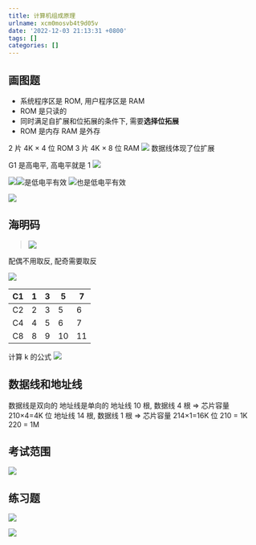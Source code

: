 ```yaml
---
title: 计算机组成原理
urlname: xcm0mosvb4t9d05v
date: '2022-12-03 21:13:31 +0800'
tags: []
categories: []
---
```


## 画图题

- 系统程序区是 ROM, 用户程序区是 RAM
- ROM 是只读的
- 同时满足自扩展和位拓展的条件下, 需要**选择位拓展**
- ROM 是内存 RAM 是外存

2 片 4K × 4 位 ROM
3 片 4K × 8 位 RAM
![](https://cdn.xiamu.icu//FsErN3kUDOWAT9LGvLc8pVg6lqI1.png)
数据线体现了位扩展

G1 是高电平, 高电平就是 1
![](https://cdn.xiamu.icu//FqnmVShzR9RjRVjYygEyq7HVDqsQ.png)

![](https://cdn.xiamu.icu//FtcWDcttdgK5wu7MuoO_UimcocsA.svg)![](https://cdn.xiamu.icu//FgQO3m7Oon426SfvERrA-DaY2KqB.svg)是低电平有效
![](https://cdn.xiamu.icu//FgEMVxLoVqI19n0u669ejRU3NFbP.svg)也是低电平有效

![](https://cdn.xiamu.icu//FtZXU5lx38boG-qjmecscL86Vbmb.png)

## 海明码

> ![](https://cdn.xiamu.icu//FtRinoM_7IDIAjLfh9KcuMHeQA4I.png)

配偶不用取反, 配奇需要取反

![](https://cdn.xiamu.icu//FgjfOjIwZ0xq0aRlfMISQ1nTd7s2.png)

| C1  | 1   | 3   | 5   | 7   |
| --- | --- | --- | --- | --- |
| C2  | 2   | 3   | 5   | 6   |
| C4  | 4   | 5   | 6   | 7   |
| C8  | 8   | 9   | 10  | 11  |

计算 k 的公式
![](https://cdn.xiamu.icu//FkT_8U9B76XvAfSWJTDXBobCeRwo.svg)

## 数据线和地址线

数据线是双向的
地址线是单向的
地址线 10 根, 数据线 4 根 => 芯片容量 210×4=4K 位
地址线 14 根, 数据线 1 根 => 芯片容量 214×1=16K 位
210 = 1K
220 = 1M

## 考试范围

![](https://cdn.xiamu.icu//Fiv2M7AaA3fCEw90XUEGwMVa7Tm7.png)

## 练习题

![](https://cdn.xiamu.icu//FsMpriO5_QHa1yLc4nl5H7Iwms_4.png)

![](https://cdn.xiamu.icu//Fubyv0WKmqfH3SUmM-miFJ8RAd8X.png)
